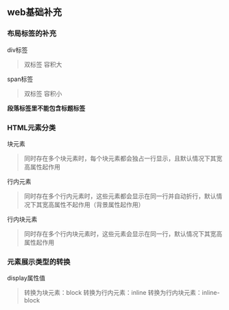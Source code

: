 ## web基础补充

### 布局标签的补充

div标签
>双标签
>容积大

span标签
>双标签
>容积小

**段落标签里不能包含标题标签**

### HTML元素分类

块元素
>同时存在多个块元素时，每个块元素都会独占一行显示，且默认情况下其宽高属性起作用

行内元素
>同时存在多个行内元素时，这些元素都会显示在同一行并自动折行，默认情况下其宽高属性不起作用（背景属性起作用）

行内块元素
>同时存在多个行内块元素时，这些元素会显示在同一行，默认情况下其宽高属性起作用

### 元素展示类型的转换

display属性值
>转换为块元素：block
>转换为行内元素：inline	
>转换为行内块元素：inline-block

<pre><code>
<head>
	<style type="text/css">
		span{
			width:100px;
			height:100px;
			
			display:block;		
		}
	</style>
</head>
</code></pre>

















